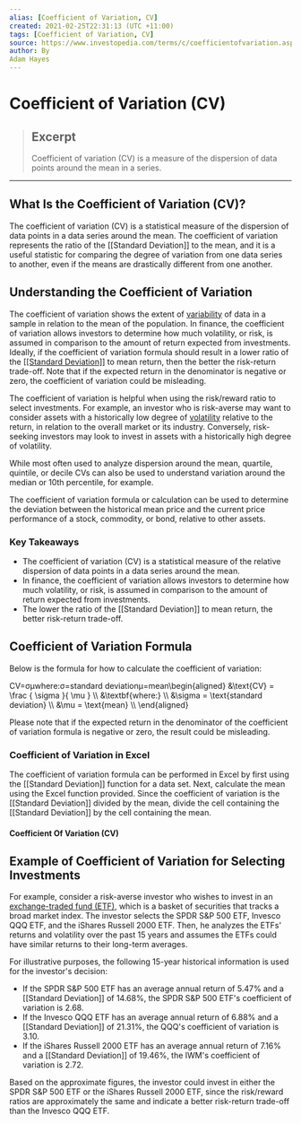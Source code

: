 ```yaml
---
alias: [Coefficient of Variation, CV]
created: 2021-02-25T22:31:13 (UTC +11:00)
tags: [Coefficient of Variation, CV]
source: https://www.investopedia.com/terms/c/coefficientofvariation.asp
author: By
Adam Hayes
---
```


# Coefficient of Variation (CV)

> ## Excerpt
> Coefficient of variation (CV) is a measure of the dispersion of data points around the mean in a series.

---
## What Is the Coefficient of Variation (CV)?

The coefficient of variation (CV) is a statistical measure of the dispersion of data points in a data series around the mean. The coefficient of variation represents the ratio of the [[Standard Deviation]] to the mean, and it is a useful statistic for comparing the degree of variation from one data series to another, even if the means are drastically different from one another.

## Understanding the Coefficient of Variation

The coefficient of variation shows the extent of [variability](https://www.investopedia.com/terms/v/variability.asp) of data in a sample in relation to the mean of the population. In finance, the coefficient of variation allows investors to determine how much volatility, or risk, is assumed in comparison to the amount of return expected from investments. Ideally, if the coefficient of variation formula should result in a lower ratio of the [[[Standard Deviation]]](https://www.investopedia.com/terms/s/standarddeviation.asp) to mean return, then the better the risk-return trade-off. Note that if the expected return in the denominator is negative or zero, the coefficient of variation could be misleading.

The coefficient of variation is helpful when using the risk/reward ratio to select investments. For example, an investor who is risk-averse may want to consider assets with a historically low degree of [volatility](https://www.investopedia.com/terms/v/volatility.asp) relative to the return, in relation to the overall market or its industry. Conversely, risk-seeking investors may look to invest in assets with a historically high degree of volatility.

While most often used to analyze dispersion around the mean, quartile, quintile, or decile CVs can also be used to understand variation around the median or 10th percentile, for example.

The coefficient of variation formula or calculation can be used to determine the deviation between the historical mean price and the current price performance of a stock, commodity, or bond, relative to other assets.

### Key Takeaways

-   The coefficient of variation (CV) is a statistical measure of the relative dispersion of data points in a data series around the mean.
-   In finance, the coefficient of variation allows investors to determine how much volatility, or risk, is assumed in comparison to the amount of return expected from investments.
-   The lower the ratio of the [[Standard Deviation]] to mean return, the better risk-return trade-off.

## Coefficient of Variation Formula

Below is the formula for how to calculate the coefficient of variation:

CV\=σμwhere:σ\=standard deviationμ\=mean\\begin{aligned} &\\text{CV} = \\frac { \\sigma }{ \\mu } \\\\ &\\textbf{where:} \\\\ &\\sigma = \\text{standard deviation} \\\\ &\\mu = \\text{mean} \\\\ \\end{aligned}

Please note that if the expected return in the denominator of the coefficient of variation formula is negative or zero, the result could be misleading.

### Coefficient of Variation in Excel

The coefficient of variation formula can be performed in Excel by first using the [[Standard Deviation]] function for a data set. Next, calculate the mean using the Excel function provided. Since the coefficient of variation is the [[Standard Deviation]] divided by the mean, divide the cell containing the [[Standard Deviation]] by the cell containing the mean.

#### Coefficient Of Variation (CV)

## Example of Coefficient of Variation for Selecting Investments

For example, consider a risk-averse investor who wishes to invest in an [exchange-traded fund (ETF)](https://www.investopedia.com/terms/e/etf.asp), which is a basket of securities that tracks a broad market index. The investor selects the SPDR S&P 500 ETF, Invesco QQQ ETF, and the iShares Russell 2000 ETF. Then, he analyzes the ETFs' returns and volatility over the past 15 years and assumes the ETFs could have similar returns to their long-term averages.

For illustrative purposes, the following 15-year historical information is used for the investor's decision:

-   If the SPDR S&P 500 ETF has an average annual return of 5.47% and a [[Standard Deviation]] of 14.68%, the SPDR S&P 500 ETF's coefficient of variation is 2.68.
-   If the Invesco QQQ ETF has an average annual return of 6.88% and a [[Standard Deviation]] of 21.31%, the QQQ's coefficient of variation is 3.10.
-   If the iShares Russell 2000 ETF has an average annual return of 7.16% and a [[Standard Deviation]] of 19.46%, the IWM's coefficient of variation is 2.72.

Based on the approximate figures, the investor could invest in either the SPDR S&P 500 ETF or the iShares Russell 2000 ETF, since the risk/reward ratios are approximately the same and indicate a better risk-return trade-off than the Invesco QQQ ETF.
